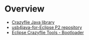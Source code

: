 # Overview

* [Crazyflie Java library](https://fredg02.github.io/se.bitcraze.crazyflie.lib)
* [usb4java-for-Eclipse P2 repository](https://fredg02.github.io/usb4java-for-eclipse-p2/)
* [Eclipse Crazyflie Tools - Bootloader](https://fredg02.github.io/ect.bootloader)
